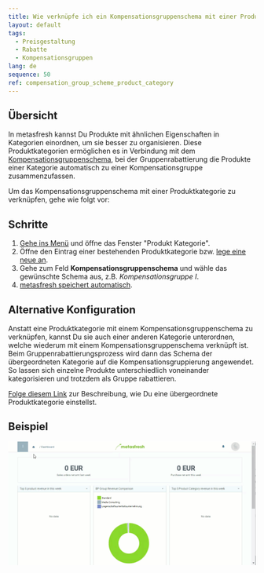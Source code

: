 ```yaml
---
title: Wie verknüpfe ich ein Kompensationsgruppenschema mit einer Produktkategorie?
layout: default
tags:
  - Preisgestaltung
  - Rabatte
  - Kompensationsgruppen
lang: de
sequence: 50
ref: compensation_group_scheme_product_category
---
```


## Übersicht
In metasfresh kannst Du Produkte mit ähnlichen Eigenschaften in Kategorien einordnen, um sie besser zu organisieren. Diese Produktkategorien ermöglichen es in Verbindung mit dem [Kompensationsgruppenschema](Kompensationsgruppenschema_anlegen), bei der Gruppenrabattierung die Produkte einer Kategorie automatisch zu einer Kompensationsgruppe zusammenzufassen.

Um das Kompensationsgruppenschema mit einer Produktkategorie zu verknüpfen, gehe wie folgt vor:

## Schritte
1. [Gehe ins Menü](Menu) und öffne das Fenster "Produkt Kategorie".
1. Öffne den Eintrag einer bestehenden Produktkategorie bzw. [lege eine neue an](NeueProduktkategorie).
1. Gehe zum Feld **Kompensationsgruppenschema** und wähle das gewünschte Schema aus, z.B. *Kompensationsgruppe I*.
1. [metasfresh speichert automatisch](Speicheranzeige).

## Alternative Konfiguration
Anstatt eine Produktkategorie mit einem Kompensationsgruppenschema zu verknüpfen, kannst Du sie auch einer anderen Kategorie unterordnen, welche wiederum mit einem Kompensationsgruppenschema verknüpft ist. Beim Gruppenrabattierungsprozess wird dann das Schema der übergeordneten Kategorie auf die Kompensationsgruppierung angewendet. So lassen sich einzelne Produkte unterschiedlich voneinander kategorisieren und trotzdem als Gruppe rabattieren.

[Folge diesem Link](Uebergeordnete_Produktkategorie) zur Beschreibung, wie Du eine übergeordnete Produktkategorie einstellst.

## Beispiel
![](assets/Kompensationsgruppenschema_Produktkategorie.gif)
